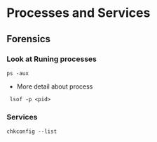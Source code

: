 # Processes and Services


## Forensics


### Look at Runing processes

`ps -aux`

-   More detail about process

` lsof -p <pid>`

### Services

`chkconfig --list`
